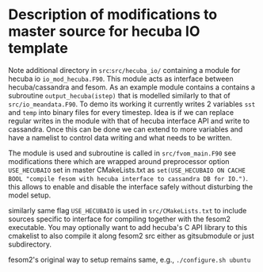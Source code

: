 # Description of modifications to master source for hecuba IO template

Note additional directory in `src`:`src/hecuba_io/` containing a module for hecuba io `io_mod_hecuba.F90`. This module acts as interface between hecuba/cassandra and fesom.
As an example module contains a contains a subroutine `output_hecuba(istep)` that is modelled similarly to that of `src/io_meandata.F90`. To demo its working it currently writes 2 variables `sst` and `temp` into binary files for every timestep. Idea is if we can replace regular writes in the module with that of hecuba interface API  and write to cassandra. Once this can be done we can extend to more variables and have a namelist to control data writing and what needs to be written.

The module is used and subroutine is called in `src/fvom_main.F90` see modifications there which are wrapped around preprocessor option `USE_HECUBAIO` set in master CMakeLists.txt as `set(USE_HECUBAIO ON CACHE BOOL "compile fesom with hecuba interface to cassandra DB for IO.")`. this allows to enable and disable the interface safely without disturbing the model setup.

similarly same flag `USE_HECUBAIO` is used in `src/CMakeLists.txt` to include sources specific to interface for compiling together with the fesom2 executable. You may optionally want to add hecuba's C API library to this cmakelist to also compile it along fesom2 src either as gitsubmodule or just subdirectory. 

fesom2's original way to setup remains same, e.g., `./configure.sh ubuntu` 
